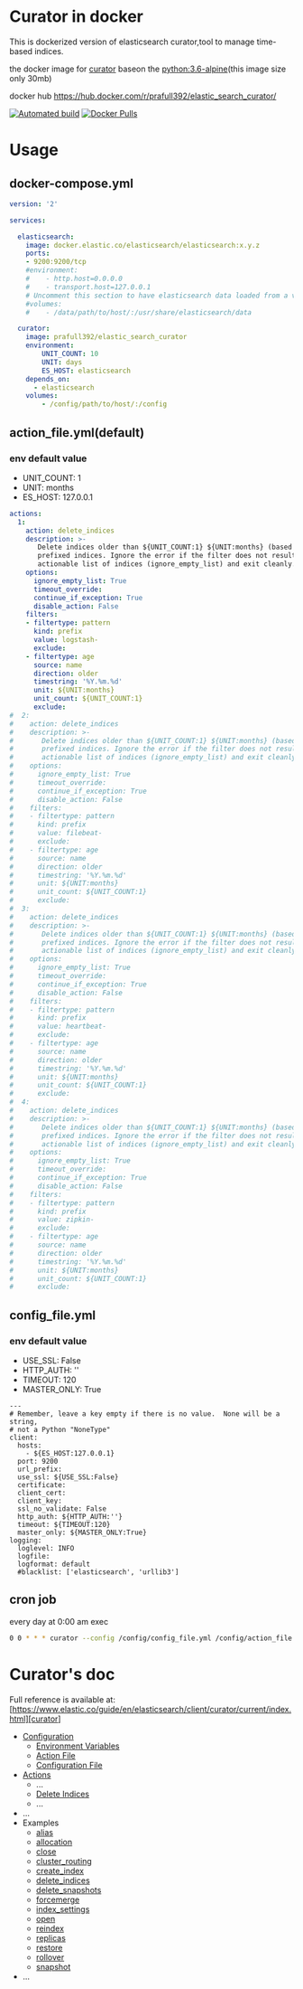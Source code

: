 
# Curator in docker

This is dockerized version of elasticsearch curator,tool to manage time-based indices.

the docker image for [curator][] baseon the [python:3.6-alpine][](this image size only 30mb)

docker hub  https://hub.docker.com/r/prafull392/elastic_search_curator/ 

[![Automated build](https://img.shields.io/docker/automated/prafull392/elastic_search_curator.svg)](https://hub.docker.com/r/prafull392/elastic_search_curator/) [![Docker Pulls](https://img.shields.io/docker/pulls/prafull392/docker-curator.svg)](https://hub.docker.com/v2/repositories/prafull392/elastic_search_curator/)
# Usage

## docker-compose.yml

```yaml
version: '2'

services:

  elasticsearch:
    image: docker.elastic.co/elasticsearch/elasticsearch:x.y.z
    ports:
    - 9200:9200/tcp
    #environment:
    #    - http.host=0.0.0.0
    #    - transport.host=127.0.0.1
    # Uncomment this section to have elasticsearch data loaded from a volume
    #volumes:
    #    - /data/path/to/host/:/usr/share/elasticsearch/data

  curator:
    image: prafull392/elastic_search_curator
    environment:
        UNIT_COUNT: 10
        UNIT: days
        ES_HOST: elasticsearch
    depends_on:
      - elasticsearch
    volumes:
        - /config/path/to/host/:/config
```

## action_file.yml(default)

### env default value
- UNIT_COUNT: 1
- UNIT: months
- ES_HOST: 127.0.0.1

```yaml
actions:
  1:
    action: delete_indices
    description: >-
       Delete indices older than ${UNIT_COUNT:1} ${UNIT:months} (based on index name), for logstash-
       prefixed indices. Ignore the error if the filter does not result in an
       actionable list of indices (ignore_empty_list) and exit cleanly.
    options:
      ignore_empty_list: True
      timeout_override:
      continue_if_exception: True
      disable_action: False
    filters:
    - filtertype: pattern
      kind: prefix
      value: logstash-
      exclude:
    - filtertype: age
      source: name
      direction: older
      timestring: '%Y.%m.%d'
      unit: ${UNIT:months}
      unit_count: ${UNIT_COUNT:1}
      exclude:
#  2:
#    action: delete_indices
#    description: >-
#       Delete indices older than ${UNIT_COUNT:1} ${UNIT:months} (based on index name), for filebeat-
#       prefixed indices. Ignore the error if the filter does not result in an
#       actionable list of indices (ignore_empty_list) and exit cleanly.
#    options:
#      ignore_empty_list: True
#      timeout_override:
#      continue_if_exception: True
#      disable_action: False
#    filters:
#    - filtertype: pattern
#      kind: prefix
#      value: filebeat-
#      exclude:
#    - filtertype: age
#      source: name
#      direction: older
#      timestring: '%Y.%m.%d'
#      unit: ${UNIT:months}
#      unit_count: ${UNIT_COUNT:1}
#      exclude:
#  3:
#    action: delete_indices
#    description: >-
#       Delete indices older than ${UNIT_COUNT:1} ${UNIT:months} (based on index name), for heartbeat-
#       prefixed indices. Ignore the error if the filter does not result in an
#       actionable list of indices (ignore_empty_list) and exit cleanly.
#    options:
#      ignore_empty_list: True
#      timeout_override:
#      continue_if_exception: True
#      disable_action: False
#    filters:
#    - filtertype: pattern
#      kind: prefix
#      value: heartbeat-
#      exclude:
#    - filtertype: age
#      source: name
#      direction: older
#      timestring: '%Y.%m.%d'
#      unit: ${UNIT:months}
#      unit_count: ${UNIT_COUNT:1}
#      exclude:
#  4:
#    action: delete_indices
#    description: >-
#       Delete indices older than ${UNIT_COUNT:1} ${UNIT:months} (based on index name), for heartbeat-
#       prefixed indices. Ignore the error if the filter does not result in an
#       actionable list of indices (ignore_empty_list) and exit cleanly.
#    options:
#      ignore_empty_list: True
#      timeout_override:
#      continue_if_exception: True
#      disable_action: False
#    filters:
#    - filtertype: pattern
#      kind: prefix
#      value: zipkin-
#      exclude:
#    - filtertype: age
#      source: name
#      direction: older
#      timestring: '%Y.%m.%d'
#      unit: ${UNIT:months}
#      unit_count: ${UNIT_COUNT:1}
#      exclude:
```

## config_file.yml
### env default value
- USE_SSL: False
- HTTP_AUTH: ''
- TIMEOUT: 120
- MASTER_ONLY: True

```
---
# Remember, leave a key empty if there is no value.  None will be a string,
# not a Python "NoneType"
client:
  hosts:
    - ${ES_HOST:127.0.0.1}
  port: 9200
  url_prefix:
  use_ssl: ${USE_SSL:False}
  certificate:
  client_cert:
  client_key:
  ssl_no_validate: False
  http_auth: ${HTTP_AUTH:''}
  timeout: ${TIMEOUT:120}
  master_only: ${MASTER_ONLY:True}
logging:
  loglevel: INFO
  logfile:
  logformat: default
  #blacklist: ['elasticsearch', 'urllib3']
```

## cron job

every day at 0:00 am exec

```bash
0 0 * * * curator --config /config/config_file.yml /config/action_file.yml
```

# Curator's doc

Full reference is available at: [https://www.elastic.co/guide/en/elasticsearch/client/curator/current/index.html][curator]

- [Configuration][]
    + [Environment Variables][linkEnvironmentVariables]
    + [Action File][linkActionFile]
    + [Configuration File][linkConfigurationFile]
- [Actions][]
    + ...
    + [Delete Indices][linkDeleteIndices]
    + ...
- ...
- Examples
    + [alias][]
    + [allocation][]
    + [close][]
    + [cluster_routing][]
    + [create_index][]
    + [delete_indices][]
    + [delete_snapshots][]
    + [forcemerge][]
    + [index_settings][]
    + [open][]
    + [reindex][]
    + [replicas][]
    + [restore][]
    + [rollover][]
    + [snapshot][]
- ...

[python:3.6-alpine]: https://hub.docker.com/r/library/python/tags/3.6-alpine/
[curator]: https://www.elastic.co/guide/en/elasticsearch/client/curator/current/index.html
[Configuration]: https://www.elastic.co/guide/en/elasticsearch/client/curator/current/configuration.html
[linkEnvironmentVariables]: https://www.elastic.co/guide/en/elasticsearch/client/curator/current/envvars.html
[linkActionFile]: https://www.elastic.co/guide/en/elasticsearch/client/curator/current/actionfile.html
[linkConfigurationFile]: https://www.elastic.co/guide/en/elasticsearch/client/curator/current/configfile.html
[Actions]: https://www.elastic.co/guide/en/elasticsearch/client/curator/current/actions.html
[linkDeleteIndices]: https://www.elastic.co/guide/en/elasticsearch/client/curator/current/delete_indices.html
[alias]: https://www.elastic.co/guide/en/elasticsearch/client/curator/current/ex_alias.html
[allocation]: https://www.elastic.co/guide/en/elasticsearch/client/curator/current/ex_allocation.html
[close]: https://www.elastic.co/guide/en/elasticsearch/client/curator/current/ex_close.html
[cluster_routing]: https://www.elastic.co/guide/en/elasticsearch/client/curator/current/ex_cluster_routing.html
[create_index]: https://www.elastic.co/guide/en/elasticsearch/client/curator/current/ex_create_index.html
[delete_indices]: https://www.elastic.co/guide/en/elasticsearch/client/curator/current/ex_delete_indices.html
[delete_snapshots]: https://www.elastic.co/guide/en/elasticsearch/client/curator/current/ex_delete_snapshots.html
[forcemerge]: https://www.elastic.co/guide/en/elasticsearch/client/curator/current/ex_forcemerge.html
[index_settings]: https://www.elastic.co/guide/en/elasticsearch/client/curator/current/ex_index_settings.html
[open]: https://www.elastic.co/guide/en/elasticsearch/client/curator/current/ex_open.html
[reindex]: https://www.elastic.co/guide/en/elasticsearch/client/curator/current/ex_reindex.html
[replicas]: https://www.elastic.co/guide/en/elasticsearch/client/curator/current/ex_replicas.html
[restore]: https://www.elastic.co/guide/en/elasticsearch/client/curator/current/ex_restore.html
[rollover]: https://www.elastic.co/guide/en/elasticsearch/client/curator/current/ex_rollover.html
[snapshot]: https://www.elastic.co/guide/en/elasticsearch/client/curator/current/ex_snapshot.html
